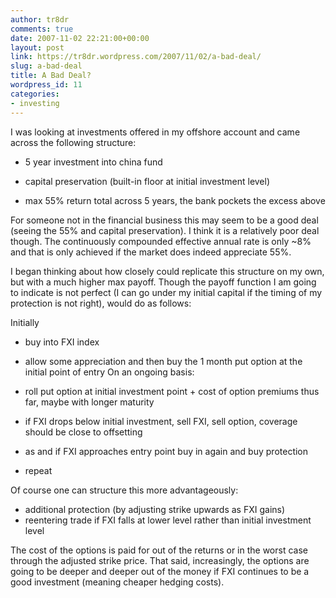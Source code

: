 ```yaml
---
author: tr8dr
comments: true
date: 2007-11-02 22:21:00+00:00
layout: post
link: https://tr8dr.wordpress.com/2007/11/02/a-bad-deal/
slug: a-bad-deal
title: A Bad Deal?
wordpress_id: 11
categories:
- investing
---
```


I was looking at investments offered in my offshore account and came across the following structure:  


  * 5 year investment into china fund
  * capital preservation (built-in floor at initial investment level)  

  * max 55% return total across 5 years, the bank pockets the excess above  

For someone not in the financial business this may seem to be a good deal (seeing the 55% and capital preservation).   I think it is a relatively poor deal though.   The continuously compounded effective annual rate is only ~8% and that is only achieved if the market does indeed appreciate 55%.  
  
I began thinking about how closely could replicate this structure on my own, but with a much higher max payoff.   Though the payoff function I am going to indicate is not perfect (I can go under my initial capital if the timing of my protection is not right), would do as follows:  
  
Initially  


  * buy into FXI index
  * allow some appreciation and then buy the 1 month put option at the initial point of entry
On an ongoing basis:  


  * roll put option at initial investment point + cost of option premiums thus far, maybe with longer maturity
  * if FXI drops below initial investment, sell FXI, sell option, coverage should be close to offsetting
  * as and if FXI approaches entry point buy in again and buy protection
  * repeat  

Of course one can structure this more advantageously:  


  * additional protection (by adjusting strike upwards as FXI gains)
  * reentering trade if FXI falls at lower level rather than initial investment level  

  
The cost of the options is paid for out of the returns or in the worst case through the adjusted strike price.   That said, increasingly, the options are going to be deeper and deeper out of the money if FXI continues to be a good investment (meaning cheaper hedging costs).
